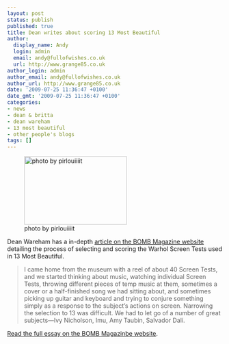 ```yaml
---
layout: post
status: publish
published: true
title: Dean writes about scoring 13 Most Beautiful
author:
  display_name: Andy
  login: admin
  email: andy@fullofwishes.co.uk
  url: http://www.grange85.co.uk
author_login: admin
author_email: andy@fullofwishes.co.uk
author_url: http://www.grange85.co.uk
date: '2009-07-25 11:36:47 +0100'
date_gmt: '2009-07-25 11:36:47 +0100'
categories:
- news
- dean & britta
- dean wareham
- 13 most beautiful
- other people's blogs
tags: []
---
```

<p><figure class="caption alignright"><a href="http://www.flickr.com/photos/pirlouiiiit/3696534983/in/pool-aheadfullofwishes"><img alt="photo by pirlouiiiit" src="http://farm3.static.flickr.com/2566/3696534983_cf95751f9c_m.jpg" title="Dean Wareham - 13 Most Beautiful in Marseille (2009)" width="240" height="160" /></a><figcaption class="caption-text">photo by pirlouiiiit</figcaption></figure>
<p>Dean Wareham has a in-depth <a href="http://www.bombsite.com/issues/0/articles/3326">article on the BOMB Magazine website</a> detailing the process of selecting and scoring the Warhol Screen Tests used in 13 Most Beautiful.</p>
<blockquote><p>I came home from the museum with a reel of about 40 Screen Tests, and we started thinking about music, watching individual Screen Tests, throwing different pieces of temp music at them, sometimes a cover or a half-finished song we had sitting about, and sometimes picking up guitar and keyboard and trying to conjure something simply as a response to the subject’s actions on screen. Narrowing the selection to 13 was difficult. We had to let go of a number of great subjects—Ivy Nicholson, Imu, Amy Taubin, Salvador Dalí.</p></blockquote>
<p><a href="http://www.bombsite.com/issues/0/articles/3326">Read the full essay on the BOMB Magazinbe website</a>.</p>
